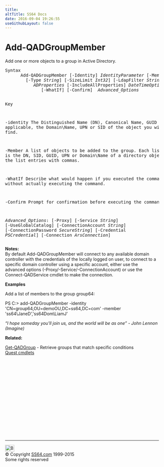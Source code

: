 ```yaml
---
title:
altTitle: SS64 Docs
date: 2016-09-04 19:26:55
useGithubLayout: false
---
```

<!-- #BeginLibraryItem "/Library/head_ps.lbi" --><!-- #EndLibraryItem --><h1>Add-QADGroupMember</h1> 
<p>Add one or more objects to a group in Active Directory.</p>
<pre>Syntax
      Add-QADGroupMember [-Identity] <i>IdentityParameter</i> [-Member] <i>IdentityParameter</i>
        [-Type <i>String</i>] [-SizeLimit <i>Int32</i>] [-LdapFilter <i>String</i>]
           <i>ADProperties</i> [-IncludeAllProperties] <i>DateTimeOptions</i>
              [-WhatIf] [-Confirm]  <i>Advanced_Options</i> 

Key

   -identity    The Distinguished Name (DN), Canonical Name, GUID or, where applicable,
                the Domain\Name, UPN or SID of the object you wish to find. 

   -Member      A list of objects to be added to the group.
                Each list entry is the DN, SID, GUID, UPN or Domain\Name of
                a directory object. Separate the list entries with commas.

   -WhatIf      Describe what would happen if you executed the command,
                without actually executing the command.

   -Confirm     Prompt for confirmation before executing the command.

<i>Advanced_Options</i>:
                [-Proxy] [-Service <i>String</i>] [-UseGlobalCatalog] 
                [-ConnectionAccount <i>String</i>] [-ConnectionPassword <i>SecureString</i>]
                [-Credential <i>PSCredential</i>] [-Connection <i>ArsConnection</i>]</pre>
<p>
  <b>Notes:</b>        <br>
By default <span class="code">Add-QADGroupMember</span> will connect to any available domain controller with the credentials of the locally logged on user, to connect to a specific domain controller using a specific account, either use the advanced options (-Proxy/-Service/-ConnectionAccount) or use the <span class="code">Connect-QADService</span> cmdlet to make the connection. </p>
<p><b>Examples</b></p>
<p>Add  a list of members to the group <span class="code">group64</span>:</p>
<p><span class="code">PS C:&gt; add-QADGroupMember -identity 'CN=group64,OU=demoOU,DC=ss64,DC=com' -member <br>
'ss64\JaneD','ss64Dom\LiamJ'</span></p>
<p><i>“I hope someday you'll join us, and the world will be as one” - John Lennon (Imagine) </i></p>
<p><b>Related:</b></p>
<p><a href="get-qadgroup.html">Get-QADGroup</a> - Retrieve groups that match specific conditions<br>
<a href="quest.html">Quest cmdlets</a></p><!-- #BeginLibraryItem "/Library/foot_ps.lbi" --><p>
<!-- PowerShell300 -->
<ins class="adsbygoogle" style="display:inline-block;width:300px;height:250px" data-ad-client="ca-pub-6140977852749469" data-ad-slot="6253539900"></ins>
<script>
(adsbygoogle = window.adsbygoogle || []).push({});
</script></p>
<hr>
<div id="bl" class="footer"><a href="add-qadgroupmember.html#"><img src="../images/top.png" width="30" height="22" alt="Back to the Top"></a></div>
<div id="br" class="footer, tagline">© Copyright <a href="../index.html">SS64.com</a> 1999-2015<br>
Some rights reserved</div><!-- #EndLibraryItem -->

